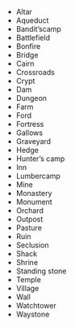
* Altar
* Aqueduct
* Bandit’scamp
* Battlefield
* Bonfire
* Bridge
* Cairn
* Crossroads
* Crypt
* Dam
* Dungeon
* Farm
* Ford
* Fortress
* Gallows
* Graveyard
* Hedge
* Hunter’s camp
* Inn
* Lumbercamp
* Mine
* Monastery
* Monument
* Orchard
* Outpost
* Pasture
* Ruin
* Seclusion
* Shack
* Shrine
* Standing stone
* Temple
* Village
* Wall
* Watchtower
* Waystone